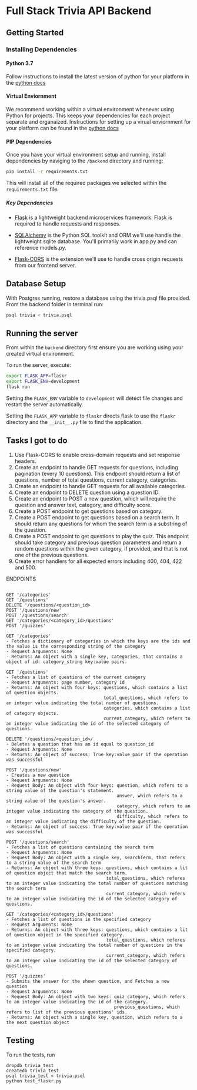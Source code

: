 # Full Stack Trivia API Backend

## Getting Started

### Installing Dependencies

#### Python 3.7

Follow instructions to install the latest version of python for your platform in the [python docs](https://docs.python.org/3/using/unix.html#getting-and-installing-the-latest-version-of-python)

#### Virtual Enviornment

We recommend working within a virtual environment whenever using Python for projects. This keeps your dependencies for each project separate and organaized. Instructions for setting up a virual enviornment for your platform can be found in the [python docs](https://packaging.python.org/guides/installing-using-pip-and-virtual-environments/)

#### PIP Dependencies

Once you have your virtual environment setup and running, install dependencies by naviging to the `/backend` directory and running:

```bash
pip install -r requirements.txt
```

This will install all of the required packages we selected within the `requirements.txt` file.

##### Key Dependencies

- [Flask](http://flask.pocoo.org/)  is a lightweight backend microservices framework. Flask is required to handle requests and responses.

- [SQLAlchemy](https://www.sqlalchemy.org/) is the Python SQL toolkit and ORM we'll use handle the lightweight sqlite database. You'll primarily work in app.py and can reference models.py. 

- [Flask-CORS](https://flask-cors.readthedocs.io/en/latest/#) is the extension we'll use to handle cross origin requests from our frontend server. 

## Database Setup
With Postgres running, restore a database using the trivia.psql file provided. From the backend folder in terminal run:
```bash
psql trivia < trivia.psql
```

## Running the server

From within the `backend` directory first ensure you are working using your created virtual environment.

To run the server, execute:

```bash
export FLASK_APP=flaskr
export FLASK_ENV=development
flask run
```

Setting the `FLASK_ENV` variable to `development` will detect file changes and restart the server automatically.

Setting the `FLASK_APP` variable to `flaskr` directs flask to use the `flaskr` directory and the `__init__.py` file to find the application. 

## Tasks I got to do

1. Use Flask-CORS to enable cross-domain requests and set response headers. 
2. Create an endpoint to handle GET requests for questions, including pagination (every 10 questions). This endpoint should return a list of questions, number of total questions, current category, categories. 
3. Create an endpoint to handle GET requests for all available categories. 
4. Create an endpoint to DELETE question using a question ID. 
5. Create an endpoint to POST a new question, which will require the question and answer text, category, and difficulty score. 
6. Create a POST endpoint to get questions based on category. 
7. Create a POST endpoint to get questions based on a search term. It should return any questions for whom the search term is a substring of the question. 
8. Create a POST endpoint to get questions to play the quiz. This endpoint should take category and previous question parameters and return a random questions within the given category, if provided, and that is not one of the previous questions. 
9. Create error handlers for all expected errors including 400, 404, 422 and 500. 

ENDPOINTS
```

GET '/categories'
GET '/questions'
DELETE '/questions/<question_id>
POST '/questions/new'
POST '/questions/search'
GET '/categories/<category_id>/questions'
POST '/quizzes'

GET '/categories'
- Fetches a dictionary of categories in which the keys are the ids and the value is the corresponding string of the category
- Request Arguments: None
- Returns: An object with a single key, categories, that contains a object of id: category_string key:value pairs. 

GET '/questions'
- Fetches a list of questions of the current category
- Request Arguments: page number, category id
- Returns: An object with four keys: questions, which contains a list of question objects. 
                                     total_questions, which refers to an integer value indicating the total number of questions.
                                     categories, which contains a list of category objects.
                                     current_category, which refers to an integer value indicating the id of the selected category of questions.
                                     
DELETE '/questions/<question_id>/
- Deletes a question that has an id equal to question_id
- Request Arguments: None
- Returns: An object of success: True key:value pair if the operation was successful

POST '/questions/new'
- Creates a new question
- Request Arguments: None
- Request Body: An object with four keys: question, which refers to a string value of the question's statement.
                                          answer, which refers to a string value of the question's answer.
                                          category, which refers to an integer value indicating the category of the question.
                                          difficulty, which refers to an integer value indicating the difficulty of the question.
- Returns: An object of success: True key:value pair if the operation was successful

POST '/questions/search'
- Fetches a list of questions containing the search term
- Request Arguments: None
- Request Body: An object with a single key, searchTerm, that refers to a string value of the search term
- Returns: An object with three keys: questions, which contains a lit of question object that match the search term.
                                      total_questions, which referes to an integer value indicating the total number of questions matching the search term
                                      current_category, which refers to an integer value indicating the id of the selected category of questions.

GET '/categories/<category_id>/questions'
- Fetches a list of questions in the specified category
- Request Arguments: None
- Returns: An object with three keys: questions, which contains a lit of question object in the specified category.
                                      total_questions, which referes to an integer value indicating the total number of questions in the specified category.
                                      current_category, which refers to an integer value indicating the id of the selected category of questions.

POST '/quizzes'
- Submits the answer for the shown question, and Fetches a new question
- Request Arguments: None
- Request Body: An object with two keys: quiz_category, which refers to an integer value indicating the id of the category.
                                         previous_questions, which refers to list of the previous questions' ids.
- Returns: An object with a single key, question, which refers to a the next question object
```


## Testing
To run the tests, run
```
dropdb trivia_test
createdb trivia_test
psql trivia_test < trivia.psql
python test_flaskr.py
```